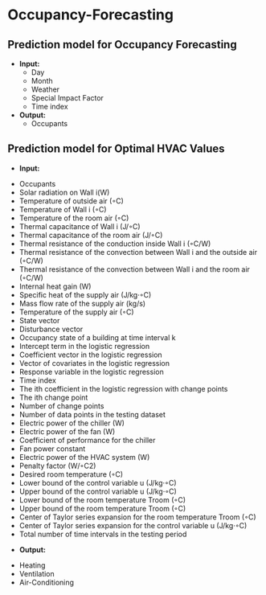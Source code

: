 # Occupancy-Forecasting

## Prediction model for Occupancy Forecasting

- **Input:**
   * Day
   * Month
   * Weather
   * Special Impact Factor
   * Time index
- **Output:**
   * Occupants

## Prediction model for Optimal HVAC Values

- **Input:**
 * Occupants
 * Solar radiation on Wall i(W)
 * Temperature of outside air (◦C)
 * Temperature of Wall i (◦C)
 * Temperature of the room air (◦C)
 * Thermal capacitance of Wall i (J/◦C)
 * Thermal capacitance of the room air (J/◦C)
 * Thermal resistance of the conduction inside Wall i (◦C/W)
 * Thermal resistance of the convection between Wall i and the outside air (◦C/W)
 * Thermal resistance of the convection between Wall i and the room air (◦C/W)
 * Internal heat gain (W)
 * Specific heat of the supply air (J/kg·◦C)
 * Mass flow rate of the supply air (kg/s)
 * Temperature of the supply air (◦C)
 * State vector
 * Disturbance vector
 * Occupancy state of a building at time interval k
 * Intercept term in the logistic regression
 * Coefficient vector in the logistic regression
 * Vector of covariates in the logistic regression
 * Response variable in the logistic regression
 * Time index
 * The ith coefficient in the logistic regression with change points
 * The ith change point
 * Number of change points
 * Number of data points in the testing dataset
 * Electric power of the chiller (W)
 * Electric power of the fan (W)
 * Coefficient of performance for the chiller
 * Fan power constant
 * Electric power of the HVAC system (W)
 * Penalty factor (W/◦C2)
 * Desired room temperature (◦C)
 * Lower bound of the control variable u (J/kg·◦C)
 * Upper bound of the control variable u (J/kg·◦C)
 * Lower bound of the room temperature Troom (◦C)
 * Upper bound of the room temperature Troom (◦C)
 * Center of Taylor series expansion for the room temperature Troom (◦C)
 * Center of Taylor series expansion for the control variable u (J/kg·◦C)
 * Total number of time intervals in the testing period
- **Output:**
 * Heating
 * Ventilation
 * Air-Conditioning
